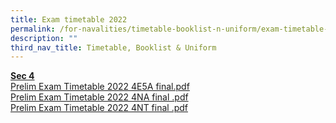 ```yaml
---
title: Exam timetable 2022
permalink: /for-navalities/timetable-booklist-n-uniform/exam-timetable-2022
description: ""
third_nav_title: Timetable, Booklist & Uniform
---
```

<p><strong><u>Sec 4</u></strong><br /><a href="/files/Prelim%20Exam%20Timetable%202022%204E5A%20final.pdf">Prelim Exam Timetable 2022 4E5A final.pdf</a><br /><a href="/files/Prelim%20Exam%20Timetable%202022%204NA%20final%20v3.pdf">Prelim Exam Timetable 2022 4NA final .pdf</a><br /><a href="/files/Prelim%20Exam%20Timetable%202022%204NT%20final%20v2.pdf">Prelim Exam Timetable 2022 4NT final .pdf</a></p>